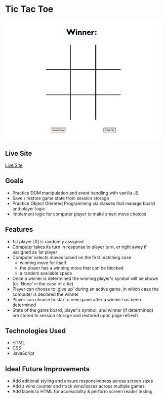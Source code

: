# Tic Tac Toe

![Project Screenshot](./readme-image/project-screenshot.png "Project Screenshot")

## Live Site
[Live Site](https://tic-tac-toe-afink.netlify.app/)

## Goals
- Practice DOM manipulation and event handling with vanilla JS
- Save / restore game state from session storage
- Practice Object Oriented Programming via classes that manage board and player logic
- Implement logic for computer player to make smart move choices

## Features
- 1st player (X) is randomly assigned
- Computer takes its turn in response to player turn, or right away if assigned as 1st player
- Computer selects moves based on the first matching case
    - winning move for itself
    - the player has a winning move that can be blocked
    - a random available space
- Once a winner is determined the winning player's symbol will be shown (or 'None' in the case of a tie)
- Player can choose to 'give up' during an active game, in which case the computer is declared the winner
- Player can choose to start a new game after a winner has been determined
- State of the game board, player's symbol, and winner (if determined) are stored to session storage and restored upon page refresh

## Technologies Used
- HTML
- CSS
- JavaScript

## Ideal Future Improvements
- Add aditional styling and ensure responsiveness across screen sizes
- Add a wins counter and track wins/losses across multiple games
- Add labels to HTML for accessibility & perform screen reader testing
